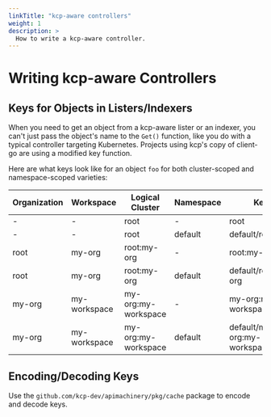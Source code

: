 ```yaml
---
linkTitle: "kcp-aware controllers"
weight: 1
description: >
  How to write a kcp-aware controller.
---
```


# Writing kcp-aware Controllers

## Keys for Objects in Listers/Indexers

When you need to get an object from a kcp-aware lister or an indexer, you can't just pass the object's name to the
`Get()` function, like you do with a typical controller targeting Kubernetes. Projects using kcp's copy of client-go
are using a modified key function.

Here are what keys look like for an object `foo` for both cluster-scoped and namespace-scoped varieties:

|Organization|Workspace|Logical Cluster|Namespace|Key|
|-|-|-|-|-|
|-|-|root|-|root|foo|
|-|-|root|default|default/root|foo|
|root|my-org|root:my-org|-|root:my-org|foo|
|root|my-org|root:my-org|default|default/root:my-org|foo|
|my-org|my-workspace|my-org:my-workspace|-|my-org:my-workspace|foo|
|my-org|my-workspace|my-org:my-workspace|default|default/my-org:my-workspace|foo|

## Encoding/Decoding Keys

Use the `github.com/kcp-dev/apimachinery/pkg/cache` package to encode and decode keys.
